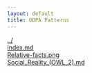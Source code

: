```yaml
---
layout: default
title: ODPA Patterns
---
```

  
[../](../)  
[index.md](./index.md)  
[Relative-facts.png](./Relative-facts.png)  
[Social_Reality_(OWL_2).md](./Social_Reality_(OWL_2).md)  
